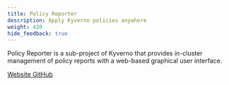 ```yaml
---
title: Policy Reporter
description: Apply Kyverno policies anywhere
weight: 420
hide_feedback: true
---
```


Policy Reporter is a sub-project of Kyverno that provides in-cluster management of policy reports with a web-based graphical user interface.

<div class="mt-5 mx-auto">
	<a class="btn btn-lg btn-primary mr-3 mb-4" href="https://kyverno.github.io/policy-reporter-docs/">
		<i class="fa fa-book ml-2"></i> Website
	</a>
	<a class="btn btn-lg btn-secondary mr-3 mb-4" href="https://github.com/kyverno/policy-reporter">
		<i class="fa-brands fa-github ml-2 "></i> GitHub
  	</a>	
</div>

